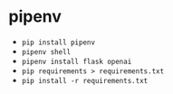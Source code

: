 # pipenv
* `pip install pipenv`
* `pipenv shell`
* `pipenv install flask openai`
* `pip requirements > requirements.txt`
* `pip install -r requirements.txt`
